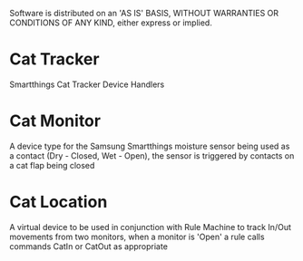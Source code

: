 Software is distributed on an 'AS IS' BASIS, WITHOUT WARRANTIES OR CONDITIONS OF ANY KIND, either express or implied.
# Cat Tracker
Smartthings Cat Tracker Device Handlers
# Cat Monitor
A device type for the Samsung Smartthings moisture sensor being used as a contact (Dry - Closed, Wet - Open), the sensor is triggered by contacts on a cat flap being closed
# Cat Location
A virtual device to be used in conjunction with Rule Machine to track In/Out movements from two monitors, when a monitor is 'Open' a rule calls commands CatIn or CatOut as appropriate 